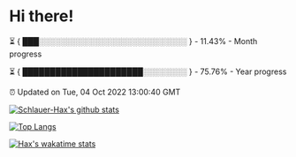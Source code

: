 # Hi there!

⏳ { ███░░░░░░░░░░░░░░░░░░░░░░░░░░░ } - 11.43% - Month progress

⏳ { ██████████████████████░░░░░░░░ } - 75.76% - Year progress

⏰ Updated on Tue, 04 Oct 2022 13:00:40 GMT


[![Schlauer-Hax's github stats](https://github-readme-stats.vercel.app/api?username=Schlauer-Hax&show_icons=true&theme=dark&count_private=true)](https://github.com/Schlauer-Hax)


[![Top Langs](https://github-readme-stats.vercel.app/api/top-langs/?username=Schlauer-Hax&layout=compact&theme=dark)](https://github.com/Schlauer-Hax?tab=repositories)


[![Hax's wakatime stats](https://github-readme-stats.vercel.app/api/wakatime?username=Hax&theme=dark)](https://wakatime.com/@Hax)

